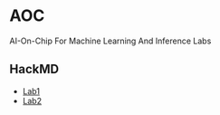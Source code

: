 # AOC
AI-On-Chip For Machine Learning And Inference Labs
## HackMD
- [Lab1](https://hackmd.io/waJTKCH5QzmBOoMZijPJxg)
- [Lab2](https://hackmd.io/hLrNYsapR2WiIzchz6NDFw?view)
